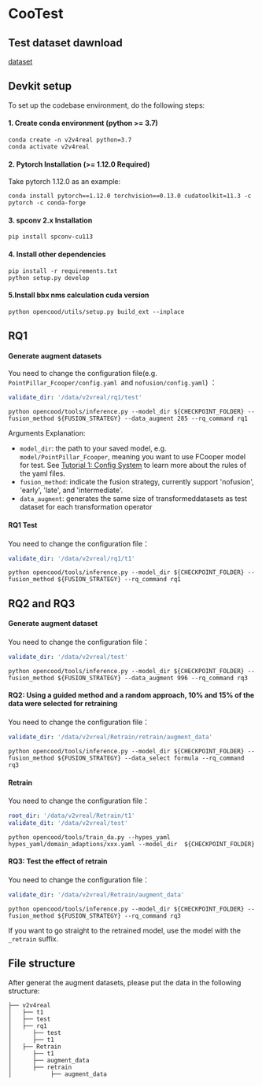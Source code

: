 # CooTest

## Test dataset dawnload

[dataset](https://mobility-lab.seas.ucla.edu/v2v4real/)

## Devkit setup

To set up the codebase environment, do the following steps:

#### 1. Create conda environment (python >= 3.7)

```shell
conda create -n v2v4real python=3.7
conda activate v2v4real
```

#### 2. Pytorch Installation (>= 1.12.0 Required)

Take pytorch 1.12.0 as an example:

```shell
conda install pytorch==1.12.0 torchvision==0.13.0 cudatoolkit=11.3 -c pytorch -c conda-forge
```

#### 3. spconv 2.x Installation

```shell
pip install spconv-cu113
```

#### 4. Install other dependencies

```shell
pip install -r requirements.txt
python setup.py develop
```

#### 5.Install bbx nms calculation cuda version

```shell
python opencood/utils/setup.py build_ext --inplace
```

## RQ1

#### Generate augment datasets

You need to change the configuration file(e.g. `PointPillar_Fcooper/config.yaml `and `nofusion/config.yaml`) ：

```yaml
validate_dir: '/data/v2vreal/rq1/test'
```

```shell
python opencood/tools/inference.py --model_dir ${CHECKPOINT_FOLDER} --fusion_method ${FUSION_STRATEGY} --data_augment 285 --rq_command rq1
```

Arguments Explanation:

- `model_dir`: the path to your saved model, e.g. `model/PointPillar_Fcooper`, meaning you want to use FCooper model for test. See [Tutorial 1: Config System](https://opencood.readthedocs.io/en/latest/md_files/config_tutorial.html) to learn more about the rules of the yaml files. 
- `fusion_method`: indicate the fusion strategy, currently support 'nofusion', 'early', 'late', and 'intermediate'.
- `data_augment`: generates the same size of transformeddatasets as test dataset for each transformation operator

#### RQ1 Test

You need to change the configuration file：

```yaml
validate_dir: '/data/v2vreal/rq1/t1'
```

```shell
python opencood/tools/inference.py --model_dir ${CHECKPOINT_FOLDER} --fusion_method ${FUSION_STRATEGY} --rq_command rq1
```

## RQ2 and RQ3

#### Generate augment dataset

You need to change the configuration file：

```yaml
validate_dir: '/data/v2vreal/test'
```

```shell
python opencood/tools/inference.py --model_dir ${CHECKPOINT_FOLDER} --fusion_method ${FUSION_STRATEGY} --data_augment 996 --rq_command rq3
```

#### RQ2: Using a guided method and a random approach, 10% and 15% of the data were selected for retraining

You need to change the configuration file：

```yaml
validate_dir: '/data/v2vreal/Retrain/retrain/augment_data'
```

```shell
python opencood/tools/inference.py --model_dir ${CHECKPOINT_FOLDER} --fusion_method ${FUSION_STRATEGY} --data_select formula --rq_command rq3
```

#### Retrain

You need to change the configuration file：

```yaml
root_dir: '/data/v2vreal/Retrain/t1'
validate_dit: '/data/v2vreal/test'
```

```shell
python opencood/tools/train_da.py --hypes_yaml hypes_yaml/domain_adaptions/xxx.yaml --model_dir  ${CHECKPOINT_FOLDER}
```

#### RQ3: Test the effect of retrain

You need to change the configuration file：

```yaml
validate_dir: '/data/v2vreal/Retrain/augment_data'
```

```shell
python opencood/tools/inference.py --model_dir ${CHECKPOINT_FOLDER} --fusion_method ${FUSION_STRATEGY} --rq_command rq3
```

If you want to go straight to the retrained model, use the model with the `_retrain` suffix.

## File structure

After generat the augment datasets, please put the data in the following structure:

```shell
├── v2v4real
│   ├── t1
│   ├── test
│   ├── rq1
│      ├── test
│      ├── t1
│   ├── Retrain
│      ├── t1
│      ├── augment_data
│      ├── retrain
│      		├── augment_data
```





























